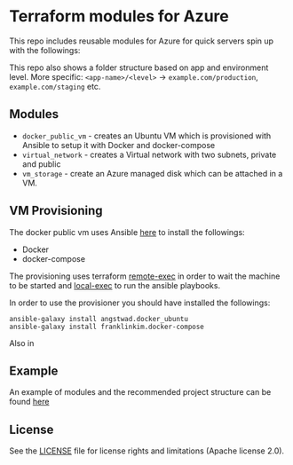 Terraform modules for Azure
===========

This repo includes reusable modules for Azure for quick servers spin up with the followings:

This repo also shows a folder structure based on app and environment level. More specific:
`<app-name>/<level>` -> `example.com/production`, `example.com/staging` etc.


Modules
----------------------

- `docker_public_vm` - creates an Ubuntu VM which is provisioned with Ansible to setup it with Docker and docker-compose
- `virtual_network` - creates a Virtual network with two subnets, private and public
- `vm_storage` - create an Azure managed disk which can be attached in a VM.

VM Provisioning 
----------------------

The docker public vm uses Ansible [here](https://github.com/spirosoik/terraform-azure-modules/tree/master/ansible) to install the followings:
- Docker
- docker-compose

The provisioning uses terraform [remote-exec](https://www.terraform.io/docs/provisioners/remote-exec.html) in order to wait the machine to be started and [local-exec](https://www.terraform.io/docs/provisioners/local-exec.html) to run the ansible playbooks. 

In order to use the provisioner you should have installed the followings:

```
ansible-galaxy install angstwad.docker_ubuntu
ansible-galaxy install franklinkim.docker-compose
```

Also in 

Example 
-----

An example of modules and the recommended project structure can be found [here](https://github.com/spirosoik/terraform-azure-modules/tree/master/example.com)

## License

See the [LICENSE](LICENSE.md) file for license rights and limitations (Apache license 2.0).